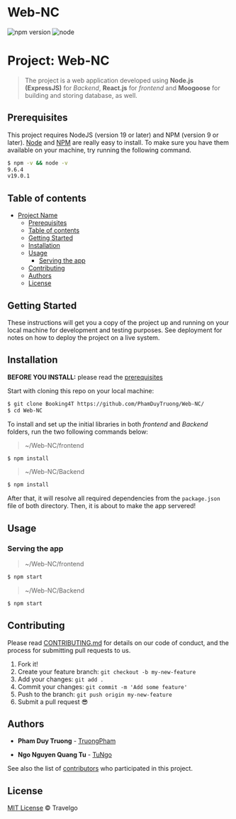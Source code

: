 # Web-NC
![npm version](https://img.shields.io/badge/npm-9.6.4-green)
![node](https://img.shields.io/badge/node-v19.0.1-blue)

# Project: Web-NC

> The project is a web application developed using **Node.js (ExpressJS)** for *Backend*, **React.js** for *frontend* and **Moogoose** for building and storing database, as well. 

## Prerequisites

This project requires NodeJS (version 19 or later) and NPM (version 9 or later).
[Node](http://nodejs.org/) and [NPM](https://npmjs.org/) are really easy to install.
To make sure you have them available on your machine,
try running the following command.

```sh
$ npm -v && node -v
9.6.4
v19.0.1
```

## Table of contents

- [Project Name](#project-name)
  - [Prerequisites](#prerequisites)
  - [Table of contents](#table-of-contents)
  - [Getting Started](#getting-started)
  - [Installation](#installation)
  - [Usage](#usage)
    - [Serving the app](#serving-the-app)
  - [Contributing](#contributing)
  - [Authors](#authors)
  - [License](#license)

## Getting Started

These instructions will get you a copy of the project up and running on your local machine for development and testing purposes. See deployment for notes on how to deploy the project on a live system.

## Installation

**BEFORE YOU INSTALL:** please read the [prerequisites](#prerequisites)

Start with cloning this repo on your local machine:

```sh
$ git clone Booking4T https://github.com/PhamDuyTruong/Web-NC/
$ cd Web-NC
```

To install and set up the initial libraries in both *frontend* and *Backend* folders, run the two following commands below:

> ~/Web-NC/frontend
```sh
$ npm install
```

> ~/Web-NC/Backend
```sh
$ npm install
```
After that, it will resolve all required dependencies from the `package.json` file of both directory. Then, it is about to make the app servered!

## Usage

### Serving the app

> ~/Web-NC/frontend
```sh
$ npm start
```

> ~/Web-NC/Backend
```sh
$ npm start
```

## Contributing

Please read [CONTRIBUTING.md](CONTRIBUTING.md) for details on our code of conduct, and the process for submitting pull requests to us.

1.  Fork it!
2.  Create your feature branch: `git checkout -b my-new-feature`
3.  Add your changes: `git add .`
4.  Commit your changes: `git commit -m 'Add some feature'`
5.  Push to the branch: `git push origin my-new-feature`
6.  Submit a pull request :sunglasses:
## Authors

* **Pham Duy Truong**  - [TruongPham](https://github.com/PhamDuyTruong/)

* **Ngo Nguyen Quang Tu** - [TuNgo](https://github.com/SmilinOwls/)

See also the list of [contributors](https://github.com/PhamDuyTruong/Web-NC/contributors) who participated in this project.

## License

[MIT License](https://andreasonny.mit-license.org/2019) © Travelgo

